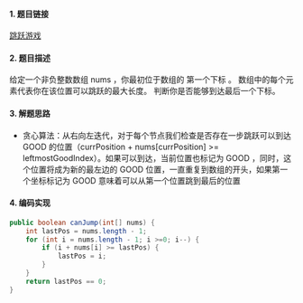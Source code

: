 

#### 1. 题目链接
[跳跃游戏](https://leetcode-cn.com/problems/jump-game/)

#### 2. 题目描述
给定一个非负整数数组 nums ，你最初位于数组的 第一个下标 。
数组中的每个元素代表你在该位置可以跳跃的最大长度。
判断你是否能够到达最后一个下标。

#### 3. 解题思路

* 贪心算法：从右向左迭代，对于每个节点我们检查是否存在一步跳跃可以到达 GOOD 的位置（currPosition + nums[currPosition] >= leftmostGoodIndex）。如果可以到达，当前位置也标记为 GOOD ，同时，这个位置将成为新的最左边的 GOOD 位置，一直重复到数组的开头，如果第一个坐标标记为 GOOD 意味着可以从第一个位置跳到最后的位置

#### 4. 编码实现
``` java
public boolean canJump(int[] nums) {
    int lastPos = nums.length - 1;
    for (int i = nums.length - 1; i >=0; i--) {
        if (i + nums[i] >= lastPos) {
            lastPos = i;
        }
    }
    return lastPos == 0;
}
```

